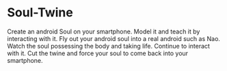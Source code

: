 # Soul-Twine

Create an android Soul on your smartphone. Model it and teach it by interacting with it. Fly out your android soul into a real android such as Nao. Watch the soul possessing the body and taking life. Continue to interact with it. Cut the twine and force your soul to come back into your smartphone.

